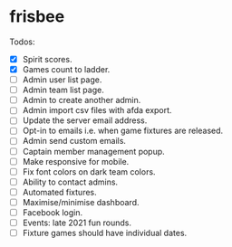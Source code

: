 # frisbee

Todos:

- [x] Spirit scores.
- [x] Games count to ladder.
- [ ] Admin user list page.
- [ ] Admin team list page.
- [ ] Admin to create another admin.
- [ ] Admin import csv files with afda export.
- [ ] Update the server email address.
- [ ] Opt-in to emails i.e. when game fixtures are released.
- [ ] Admin send custom emails.
- [ ] Captain member management popup.
- [ ] Make responsive for mobile.
- [ ] Fix font colors on dark team colors.
- [ ] Ability to contact admins.
- [ ] Automated fixtures.
- [ ] Maximise/minimise dashboard.
- [ ] Facebook login.
- [ ] Events: late 2021 fun rounds.
- [ ] Fixture games should have individual dates.
